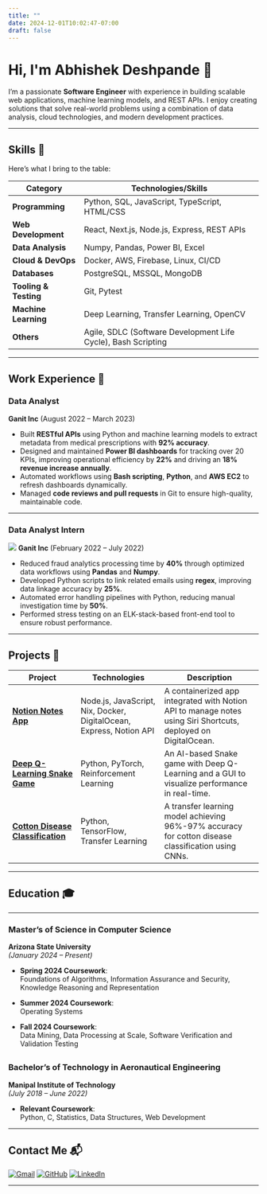 ```yaml
---
title: ""
date: 2024-12-01T10:02:47-07:00
draft: false
---
```


# Hi, I'm Abhishek Deshpande 👋

I’m a passionate **Software Engineer** with experience in building scalable web applications, machine learning models, and REST APIs. I enjoy creating solutions that solve real-world problems using a combination of data analysis, cloud technologies, and modern development practices.

---

## Skills 🌟

Here’s what I bring to the table:

| **Category**          | **Technologies/Skills**                                       |
| --------------------- | ------------------------------------------------------------- |
| **Programming**       | Python, SQL, JavaScript, TypeScript, HTML/CSS                 |
| **Web Development**   | React, Next.js, Node.js, Express, REST APIs                   |
| **Data Analysis**     | Numpy, Pandas, Power BI, Excel                                |
| **Cloud & DevOps**    | Docker, AWS, Firebase, Linux, CI/CD                           |
| **Databases**         | PostgreSQL, MSSQL, MongoDB                                    |
| **Tooling & Testing** | Git, Pytest                                                   |
| **Machine Learning**  | Deep Learning, Transfer Learning, OpenCV                      |
| **Others**            | Agile, SDLC (Software Development Life Cycle), Bash Scripting |

---

## Work Experience 💼

### **Data Analyst**

**Ganit Inc** (August 2022 – March 2023)

- Built **RESTful APIs** using Python and machine learning models to extract metadata from medical prescriptions with **92% accuracy**.
- Designed and maintained **Power BI dashboards** for tracking over 20 KPIs, improving operational efficiency by **22%** and driving an **18% revenue increase annually**.
- Automated workflows using **Bash scripting**, **Python**, and **AWS EC2** to refresh dashboards dynamically.
- Managed **code reviews and pull requests** in Git to ensure high-quality, maintainable code.

---

### **Data Analyst Intern**

![](/images/ganit.png)
**Ganit Inc** (February 2022 – July 2022)

- Reduced fraud analytics processing time by **40%** through optimized data workflows using **Pandas** and **Numpy**.
- Developed Python scripts to link related emails using **regex**, improving data linkage accuracy by **25%**.
- Automated error handling pipelines with Python, reducing manual investigation time by **50%**.
- Performed stress testing on an ELK-stack-based front-end tool to ensure robust performance.

---

## Projects 🚀

| **Project**                                                                                         | **Technologies**                                                    | **Description**                                                                                                |
| --------------------------------------------------------------------------------------------------- | ------------------------------------------------------------------- | -------------------------------------------------------------------------------------------------------------- |
| [**Notion Notes App**](https://github.com/Abhishek-1804/notion_notes_app)                           | Node.js, JavaScript, Nix, Docker, DigitalOcean, Express, Notion API | A containerized app integrated with Notion API to manage notes using Siri Shortcuts, deployed on DigitalOcean. |
| [**Deep Q-Learning Snake Game**](https://github.com/Abhishek-1804/SnakeAI)                          | Python, PyTorch, Reinforcement Learning                             | An AI-based Snake game with Deep Q-Learning and a GUI to visualize performance in real-time.                   |
| [**Cotton Disease Classification**](https://github.com/Abhishek-1804/Cotton_disease_classification) | Python, TensorFlow, Transfer Learning                               | A transfer learning model achieving 96%-97% accuracy for cotton disease classification using CNNs.             |

---

## Education 🎓

---

### **Master’s of Science in Computer Science**

**Arizona State University**  
_(January 2024 – Present)_

- **Spring 2024 Coursework**:  
  Foundations of Algorithms, Information Assurance and Security, Knowledge Reasoning and Representation

- **Summer 2024 Coursework**:  
  Operating Systems

- **Fall 2024 Coursework**:  
  Data Mining, Data Processing at Scale, Software Verification and Validation Testing

<!-- - **Spring 2025 Coursework**:   -->
<!--   Data Mining, Data Processing at Scale, Software Verification and Validation Testing -->

<!-- - **Fall 2025 Coursework**:   -->

## <!--   Data Mining, Data Processing at Scale, Software Verification and Validation Testing -->

### **Bachelor’s of Technology in Aeronautical Engineering**

**Manipal Institute of Technology**  
_(July 2018 – June 2022)_

- **Relevant Coursework**:  
  Python, C, Statistics, Data Structures, Web Development

---

## Contact Me 📬

[![Gmail](https://img.shields.io/badge/Gmail-red?style=for-the-badge&logo=gmail)](mailto:apdeshp4@asu.edu) [![GitHub](https://img.shields.io/badge/GitHub-black?style=for-the-badge&logo=github)](https://github.com/Abhishek-1804) [![LinkedIn](https://img.shields.io/badge/LinkedIn-blue?style=for-the-badge&logo=linkedin)](https://linkedin.com/in/abhishekdeshpande18)

---
